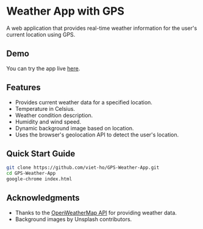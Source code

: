 # Weather App with GPS

A web application that provides real-time weather information for the user's current location using GPS.

## Demo

You can try the app live [here](https://weatherapp.vietho.ca).

## Features

- Provides current weather data for a specified location.
- Temperature in Celsius.
- Weather condition description.
- Humidity and wind speed.
- Dynamic background image based on location.
- Uses the browser's geolocation API to detect the user's location.

## Quick Start Guide

```bash
git clone https://github.com/viet-ho/GPS-Weather-App.git
cd GPS-Weather-App
google-chrome index.html
```

## Acknowledgments
* Thanks to the [OpenWeatherMap API](https://openweathermap.org/api) for providing weather data.
* Background images by Unsplash contributors.
